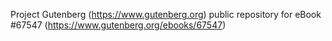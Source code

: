 Project Gutenberg (https://www.gutenberg.org) public repository for
eBook #67547 (https://www.gutenberg.org/ebooks/67547)
